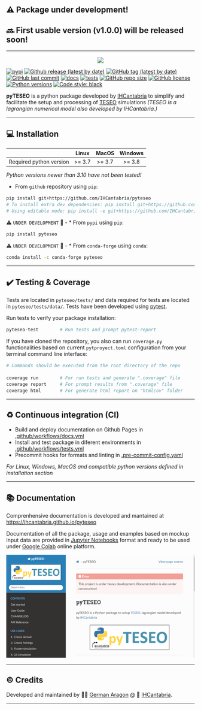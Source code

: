 ## :warning: Package under development!
## :soon: First usable version (v1.0.0) will be released soon!
---

<p align="center">
<img align="center" width="600" src="https://ihcantabria.github.io/pyteseo/_images/pyTESEO_logo.png">
</p>

[![pypi](https://img.shields.io/pypi/v/pyteseo)](https://pypi.org/project/pyteseo/)
[![Github release (latest by date)](https://img.shields.io/github/v/release/ihcantabria/pyteseo?label=last%20release)](https://github.com/IHCantabria/pyteseo/releases)
[![GitHub tag (latest by date)](https://img.shields.io/github/v/tag/IHCantabria/pyteseo?label=last%20tag)](https://github.com/IHCantabria/pyteseo/tags)
[![GitHub last commit](https://img.shields.io/github/last-commit/ihcantabria/pyteseo)](https://github.com/IHCantabria/pyteseo/commits/main)
[![docs](https://github.com/IHCantabria/pyteseo/actions/workflows/docs.yml/badge.svg)](https://github.com/IHCantabria/pyteseo/actions/workflows/docs.yml)
[![tests](https://github.com/IHCantabria/pyteseo/actions/workflows/tests.yml/badge.svg)](https://github.com/IHCantabria/pyteseo/actions/workflows/tests.yml)
[![GitHub repo size](https://img.shields.io/github/repo-size/IHCantabria/pyteseo)](https://github.com/IHCantabria/pyteseo)
[![GitHub license](https://img.shields.io/github/license/IHCantabria/pyteseo)](https://github.com/IHCantabria/pyteseo/blob/main/LICENSE.md)
[![Python versions](https://img.shields.io/pypi/pyversions/pyteseo)](https://www.python.org/)
[![Code style: black](https://img.shields.io/badge/code%20style-black-000000.svg)](https://github.com/psf/black)



**pyTESEO** is a python package developed by [IHCantabria](https://ihcantabria.com/en/) to simplify and facilitate the setup and processing of [TESEO](https://ihcantabria.com/en/specialized-software/teseo/) simulations *(TESEO is a lagrangian numerical model also developed by IHCantabria.)*


---

## :computer: Installation

|                         | Linux  | MacOS  | Windows|
|:-----------------------:|:------:|:------:|:------:|
| Required python version | >= 3.7 | >= 3.7 | >= 3.8 |
*Python versions newer than 3.10 have not been tested!*

* From `github` repository using `pip`:
```bash
pip install git+https://github.com/IHCantabria/pyteseo
# To install extra dev dependencies: pip install git+https://github.com/IHCantabria/pyteseo[dev]
# Using editable mode: pip install -e git+https://github.com/IHCantabria/pyteseo[dev]

```

:warning: `UNDER DEVELOPMENT` :construction: - * From `pypi` using `pip`:
```bash
pip install pyteseo
```
:warning: `UNDER DEVELOPMENT` :construction: - * From `conda-forge` using `conda`:
```bash
conda install -c conda-forge pyteseo
```

---

## :heavy_check_mark: Testing & Coverage
Tests are located in `pyteseo/tests/` and data required for tests are located in `pyteseo/tests/data/`.
Tests have been developed using [pytest](https://docs.pytest.org/).

Run tests to verify your package installation:
```bash
pyteseo-test        # Run tests and prompt pytest-report
```

If you have cloned the repository, you also can run `coverage.py` functionalities based on current `pytproyect.toml` configuration from your terminal command line interface:
```bash
# Commands should be executed from the root directory of the repo

coverage run        # For run tests and generate ".coverage" file
coverage report     # For prompt results from ".coverage" file
coverage html       # For generate html report on "htmlcov" folder
```


---

## :recycle: Continuous integration (CI)


* Build and deploy documentation on Github Pages in [.github/workflows/docs.yml](.github/workflows/docs.yml)
* Install and test package in diferent environments in [.github/workflows/tests.yml](.github/workflows/tests.yml)
* Precommit hooks for formats and linting in [.pre-commit-config.yaml](.pre-commit-config.yaml)

*For Linux, Windows, MacOS and compatible python versions defined in installation section*

---

## :books: Documentation

Comprenhensive documentation is developed and mantained at https://ihcantabria.github.io/pyteseo

Documentation of all the package, usage and examples based on mockup input data are provided in [Jupyter Notebooks](https://jupyter.org/) format and ready to be used under [Google Colab](https://colab.research.google.com/) online platform.


![pyteseo_doc](docs/_static/doc_snapshoot.png)

---

## :copyright: Credits
Developed and maintained by :man_technologist: [German Aragon](https://github.com/aragong) @ :office: [IHCantabria](https://github.com/IHCantabria).

---
